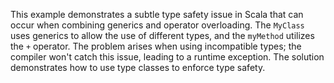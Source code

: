 This example demonstrates a subtle type safety issue in Scala that can occur when combining generics and operator overloading. The `MyClass` uses generics to allow the use of different types, and the `myMethod` utilizes the `+` operator.  The problem arises when using incompatible types; the compiler won't catch this issue, leading to a runtime exception. The solution demonstrates how to use type classes to enforce type safety. 